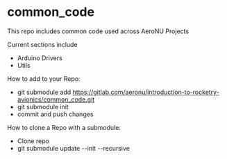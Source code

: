 # common_code

This repo includes common code used across AeroNU Projects

Current sections include
- Arduino Drivers
- Utils

How to add to your Repo:
- git submodule add https://gitlab.com/aeronu/introduction-to-rocketry-avionics/common_code.git
- git submodule init
- commit and push changes

How to clone a Repo with a submodule:
- Clone repo
- git submodule update --init --recursive
